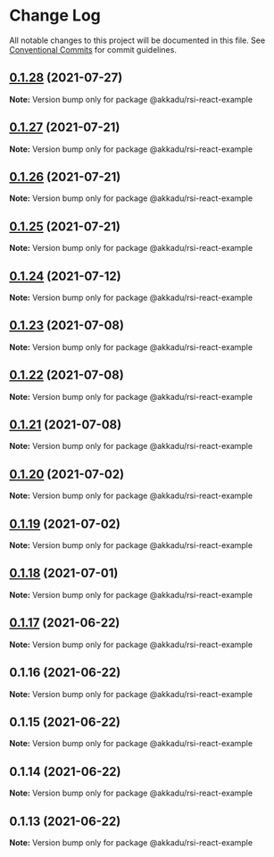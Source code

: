 # Change Log

All notable changes to this project will be documented in this file.
See [Conventional Commits](https://conventionalcommits.org) for commit guidelines.

## [0.1.28](https://github.com/Akkadu/rsi-api-widgets/compare/@akkadu/rsi-react-example@0.1.27...@akkadu/rsi-react-example@0.1.28) (2021-07-27)

**Note:** Version bump only for package @akkadu/rsi-react-example





## [0.1.27](https://github.com/Akkadu/rsi-api-widgets/compare/@akkadu/rsi-react-example@0.1.26...@akkadu/rsi-react-example@0.1.27) (2021-07-21)

**Note:** Version bump only for package @akkadu/rsi-react-example





## [0.1.26](https://github.com/Akkadu/rsi-api-widgets/compare/@akkadu/rsi-react-example@0.1.25...@akkadu/rsi-react-example@0.1.26) (2021-07-21)

**Note:** Version bump only for package @akkadu/rsi-react-example





## [0.1.25](https://github.com/Akkadu/rsi-api-widgets/compare/@akkadu/rsi-react-example@0.1.24...@akkadu/rsi-react-example@0.1.25) (2021-07-21)

**Note:** Version bump only for package @akkadu/rsi-react-example





## [0.1.24](https://github.com/Akkadu/rsi-api-widgets/compare/@akkadu/rsi-react-example@0.1.23...@akkadu/rsi-react-example@0.1.24) (2021-07-12)

**Note:** Version bump only for package @akkadu/rsi-react-example





## [0.1.23](https://github.com/Akkadu/rsi-api-widgets/compare/@akkadu/rsi-react-example@0.1.22...@akkadu/rsi-react-example@0.1.23) (2021-07-08)

**Note:** Version bump only for package @akkadu/rsi-react-example





## [0.1.22](https://github.com/Akkadu/rsi-api-widgets/compare/@akkadu/rsi-react-example@0.1.21...@akkadu/rsi-react-example@0.1.22) (2021-07-08)

**Note:** Version bump only for package @akkadu/rsi-react-example





## [0.1.21](https://github.com/Akkadu/rsi-api-widgets/compare/@akkadu/rsi-react-example@0.1.20...@akkadu/rsi-react-example@0.1.21) (2021-07-08)

**Note:** Version bump only for package @akkadu/rsi-react-example





## [0.1.20](https://github.com/Akkadu/rsi-api-widgets/compare/@akkadu/rsi-react-example@0.1.19...@akkadu/rsi-react-example@0.1.20) (2021-07-02)

**Note:** Version bump only for package @akkadu/rsi-react-example





## [0.1.19](https://github.com/Akkadu/rsi-api-widgets/compare/@akkadu/rsi-react-example@0.1.18...@akkadu/rsi-react-example@0.1.19) (2021-07-02)

**Note:** Version bump only for package @akkadu/rsi-react-example





## [0.1.18](https://github.com/Akkadu/rsi-api-widgets/compare/@akkadu/rsi-react-example@0.1.17...@akkadu/rsi-react-example@0.1.18) (2021-07-01)

**Note:** Version bump only for package @akkadu/rsi-react-example





## [0.1.17](https://github.com/Akkadu/rsi-api-widgets/compare/@akkadu/rsi-react-example@0.1.16...@akkadu/rsi-react-example@0.1.17) (2021-06-22)

**Note:** Version bump only for package @akkadu/rsi-react-example





## 0.1.16 (2021-06-22)

**Note:** Version bump only for package @akkadu/rsi-react-example





## 0.1.15 (2021-06-22)

**Note:** Version bump only for package @akkadu/rsi-react-example





## 0.1.14 (2021-06-22)

**Note:** Version bump only for package @akkadu/rsi-react-example





## 0.1.13 (2021-06-22)

**Note:** Version bump only for package @akkadu/rsi-react-example
